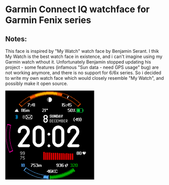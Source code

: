 Garmin Connect IQ watchface for Garmin Fenix series
===============


Notes:
------

This face is inspired by "My Watch" watch face by Benjamin Serant. I thik My Watch is the best watch face in existence, and i can't imagine using my Garmin watch wthout it. Unfortunately Benjamin stopped updating his project - some features (infamous "Sun data - need GPS usage" bug) are not working anymore, and there is no support for 6/6x series. So i decided to write my own watch face which would closely resemble "My Watch", and possibly make it open source.

![Screen](/Screen.png?raw=true "Screen")
